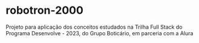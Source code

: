 # robotron-2000

Projeto para aplicação dos conceitos estudados na Trilha Full Stack do Programa Desenvolve - 2023, do Grupo Boticário, em parceria com a Alura 